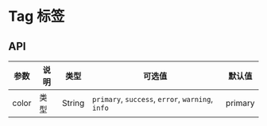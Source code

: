 
# Tag 标签

<template>
 <tag />
</template>

## API

| 参数      | 说明          | 类型      | 可选值                           | 默认值  |
|---------- |-------------- |---------- |--------------------------------  |-------- |
| color | 类型 | String | `primary`, `success`, `error`, `warning`, `info` | primary |
